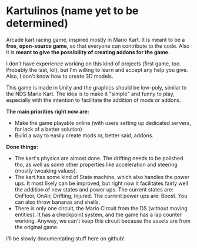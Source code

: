 # Kartulinos (name yet to be determined)
Arcade kart racing game, inspired mostly in Mario Kart. It is meant to be a **free**, **open-source game**, so that everyone can contribute to the code. Also it is **meant to give the possibility of creating addons for the game**.

I don't have experience working on this kind of projects (first game, too. Probably the last, lol), but I'm willing to learn and accept any help you give. Also, I don't know how to create 3D models.

This game is made in Unity and the graphics should be low-poly, similar to the NDS Mario Kart. The idea is to make it "simple" and funny to play, especially with the intention to facilitate the addition of mods or addons.

**The main priorities right now are:**
- Make the game playable online (with users setting up dedicated servers, for lack of a better solution)
- Build a way to easily create mods or, better said, addons.

**Done things:**
- The kart's physics are almost done. The drifting needs to be polished tho, as well as some other properties like acceleration and steering (mostly tweaking values).
- The kart has some kind of State machine, which also handles the power ups. It most likely can be improved, but right now it facilitates fairly well the addition of new states and power ups. The current states are: OnFloor, OnAir, Drifting, Injured. The current power ups are: Boost. You can also throw bananas and shells.
- There is only one circuit, the Mario Circuit from the DS (without moving entities). It has a checkpoint system, and the game has a lap counter working. Anyway, we can't keep this circuit because the assets are from the original game.

I'll be slowly documentating stuff here on github!
